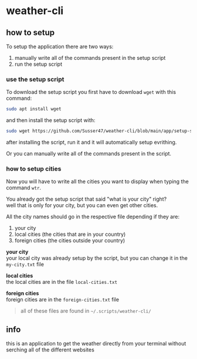 # weather-cli
## how to setup
To setup the application there are two ways:  
1. manually write all of the commands present in the setup script  
2. run the setup script  

### use the setup script
To download the setup script you first have to download `wget` with this command: 

```bash
sudo apt install wget
``` 

and then install the setup script with: 

```bash
sudo wget https://github.com/Susser47/weather-cli/blob/main/app/setup-script/weather-cli-app-setup.sh
```

after installing the script, run it and it will automatically setup evrithing.  

Or you can manually write all of the commands present in the script.  

### how to setup cities
Now you will have to write all the cities you want to display when typing the command `wtr`.  

You already got the setup script that said "what is your city" right?  
well that is only for your city, but you can even get other cities.  

All the city names should go in the respective file depending if they are:  
1. your city
2. local cities (the cities that are in your country)
3. foreign cities (the cities outside your country)  

**your city**  
your local city was already setup by the script, but you can change it in the `my-city.txt` file  

**local cities**  
the local cities are in the file `local-cities.txt`  

**foreign cities**  
foreign cities are in the `foreign-cities.txt` file  

> all of these files are found in `~/.scripts/weather-cli/`  

## info  
this is an application to get the weather directly from your terminal without serching all of the different websites